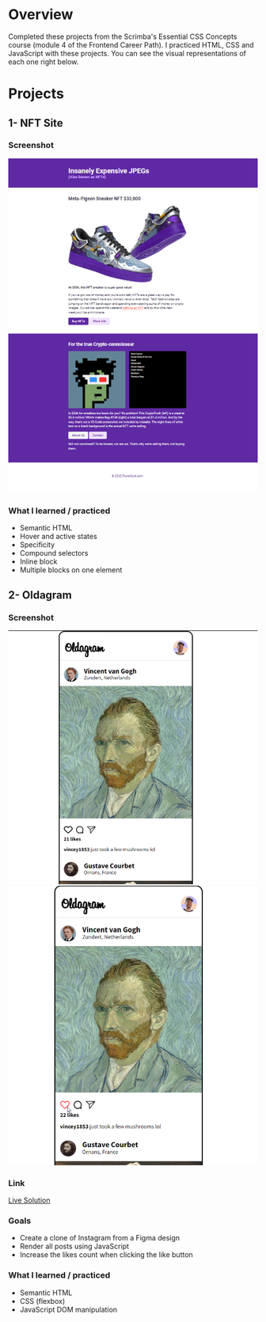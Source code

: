 # Overview

Completed these projects from the Scrimba's Essential CSS Concepts course (module 4 of the Frontend Career Path). I practiced HTML, CSS and JavaScript with these projects. You can see the visual representations of each one right below. 

# Projects

## 1- NFT Site

### Screenshot 

![Screen](NFT-Site/images/screen.png)

### What I learned / practiced 

- Semantic HTML
- Hover and active states
- Specificity
- Compound selectors 
- Inline block
- Multiple blocks on one element

## 2- Oldagram 

### Screenshot 

![Screen1](Oldagram/images/screen1.png)
![Screen2](Oldagram/images/screen2.png)

### Link

[Live Solution](https://oldagram-scrimba-clement-bartholome.netlify.app/)

### Goals 

- Create a clone of Instagram from a Figma design
- Render all posts using JavaScript
- Increase the likes count when clicking the like button

### What I learned / practiced

- Semantic HTML 
- CSS (flexbox)
- JavaScript DOM manipulation
